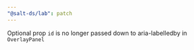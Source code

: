 ```yaml
---
"@salt-ds/lab": patch
---
```


Optional prop `id` is no longer passed down to aria-labelledby in `OverlayPanel`

